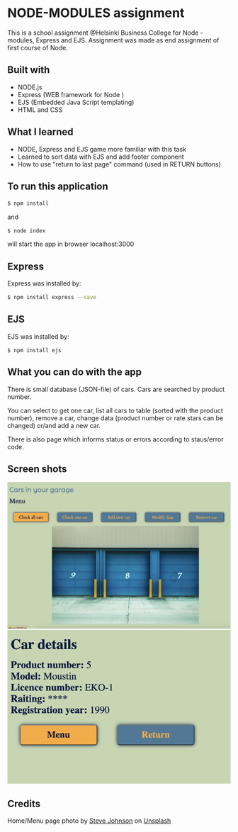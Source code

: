 # NODE-MODULES assignment

This is a school assignment @Helsinki Business College for Node - modules, Express and EJS.
Assignment was made as end assignment of first course of Node.

## Built with

- NODE.js
- Express (WEB framework for Node )
- EJS (Embedded Java Script templating)
- HTML and CSS

## What I learned

- NODE, Express and EJS game more familiar with this task
- Learned to sort data with EJS and add footer component
- How to use "return to last page" command (used in RETURN buttons)

## To run this application

```zsh
$ npm install
```

and

```
$ node index
```

will start the app in browser localhost:3000

## Express

Express was installed by:

```zsh
$ npm install express --save
```

## EJS

EJS was installed by:

```
$ npm install ejs
```

## What you can do with the app

There is small database (JSON-file) of cars.
Cars are searched by product number.

You can select to get one car, list all cars to table (sorted with the product number), remove a car, change data (product number or rate stars can be changed) or/and add a new car.

There is also page which informs status or errors according to staus/error code.

## Screen shots

![Homepage](public/assetes/Screenshot_frontPage.png)
![Page sample](public/assetes/Screenshot_sample.png)

## Credits

Home/Menu page photo by <a href="https://unsplash.com/@steve_j?utm_source=unsplash&utm_medium=referral&utm_content=creditCopyText">Steve Johnson</a> on <a href="https://unsplash.com/s/photos/garage?utm_source=unsplash&utm_medium=referral&utm_content=creditCopyText">Unsplash</a>
